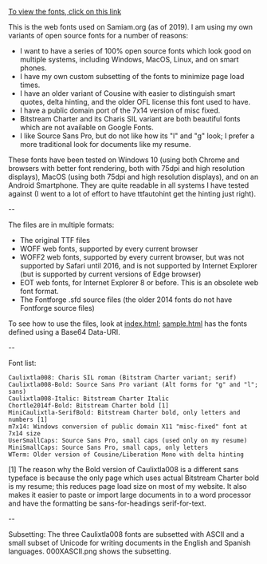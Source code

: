 [To view the fonts, click on this link](https://samboy.github.io/CaulixtlaFonts/)

This is the web fonts used on Samiam.org (as of 2019).  I am using
my own variants of open source fonts for a number of reasons:

* I want to have a series of 100% open source fonts which look good
  on multiple systems, including Windows, MacOS, Linux, and on smart
  phones.
* I have my own custom subsetting of the fonts to minimize page load
  times.
* I have an older variant of Cousine with easier to distinguish smart
  quotes, delta hinting, and the older OFL license this font used to 
  have.
* I have a public domain port of the 7x14 version of misc fixed.
* Bitstream Charter and its Charis SIL variant are both beautiful fonts
  which are not available on Google Fonts.
* I like Source Sans Pro, but do not like how its "l" and "g" look; I
  prefer a more traditional look for documents like my resume. 

These fonts have been tested on Windows 10 (using both Chrome and browsers
with better font rendering, both with 75dpi and high resolution displays),
MacOS (using both 75dpi and high resolution displays), and on an Android
Smartphone.  They are quite readable in all systems I have tested against
(I went to a lot of effort to have ttfautohint get the hinting just
right).

--

The files are in multiple formats:

* The original TTF files
* WOFF web fonts, supported by every current browser
* WOFF2 web fonts, supported by every current browser, but was not supported
  by Safari until 2016, and is not supported by Internet Explorer (but is
  supported by current versions of Edge browser)
* EOT web fonts, for Internet Explorer 8 or before.  This is an obsolete web
  font format.
* The Fontforge .sfd source files (the older 2014 fonts do not have
  Fontforge source files)

To see how to use the files, look at [index.html](index.html); 
[sample.html](sample.html) has the fonts defined using a Base64 
Data-URI.

--

Font list:

```
Caulixtla008: Charis SIL roman (Bitstram Charter variant; serif)
Caulixtla008-Bold: Source Sans Pro variant (Alt forms for "g" and "l"; sans)
Caulixtla008-Italic: Bitstream Charter Italic
Chortle2014f-Bold: Bitstream Charter bold [1]
MiniCaulixtla-SerifBold: Bitstream Charter bold, only letters and numbers [1]
m7x14: Windows conversion of public domain X11 "misc-fixed" font at 7x14 size
UserSmallCaps: Source Sans Pro, small caps (used only on my resume)
MiniSmallCaps: Source Sans Pro, small caps, only letters 
WTerm: Older version of Cousine/Liberation Mono with delta hinting
```

[1] The reason why the Bold version of Caulixtla008 is a different sans
    typeface is because the only page which uses actual Bitstream Charter
    bold is my resume; this reduces page load size on most of my website.
    It also makes it easier to paste or import large documents in to a word 
    processor and have the formatting be sans-for-headings serif-for-text.

--

Subsetting: The three Caulixtla008 fonts are subsetted with ASCII and a 
small subset of Unicode for writing documents in the English and Spanish
languages.  000XASCII.png shows the subsetting.

